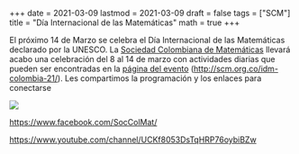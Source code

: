 +++
date      = 2021-03-09
lastmod   = 2021-03-09
draft     = false
tags      = ["SCM"]
title     = "Día Internacional de las Matemáticas"
math      = true
+++

El próximo 14 de Marzo se celebra el Día Internacional de las Matemáticas declarado por la UNESCO. La [Sociedad Colombiana de Matemáticas](http://scm.org.co/) llevará acabo una celebración del 8 al 14 de marzo con actividades diarias que pueden ser encontradas en la [página del evento](http://scm.org.co/idm-colombia-21/) (http://scm.org.co/idm-colombia-21/). Les compartimos la programación y los enlaces para conectarse 

![](http://scm.org.co/wp-content/uploads/2021/03/8MProgramación-IDM2021.jpg)

https://www.facebook.com/SocColMat/

https://www.youtube.com/channel/UCKf8053DsTqHRP76oybiBZw

